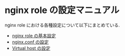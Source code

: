 # nginx role の設定マニュアル

nginx role における各種設定について以下にまとめている.

- [nginx role の基本設定](basic_settings.md)
- [nginx.conf の設定](nginx_conf_settings.md)
- [Virtual host の設定](vhost_settings.md)